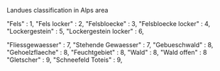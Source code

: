 Landues classification in Alps area


"Fels" : 1, 
"Fels locker" : 2, 
"Felsbloecke" : 3, 
"Felsbloecke locker" : 4, 
"Lockergestein" : 5, 
"Lockergestein locker" : 6, 

"Fliessgewaesser" : 7, 
"Stehende Gewaesser" : 7,
"Gebueschwald" : 8, 
"Gehoelzflaeche" : 8, 
"Feuchtgebiet" : 8, 
"Wald" : 8, 
"Wald offen" : 8
"Gletscher" : 9, 
"Schneefeld Toteis" : 9, 


